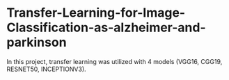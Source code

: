 # Transfer-Learning-for-Image-Classification-as-alzheimer-and-parkinson

In this project, transfer learning was utilized with 4 models (VGG16, CGG19, RESNET50, INCEPTIONV3).
